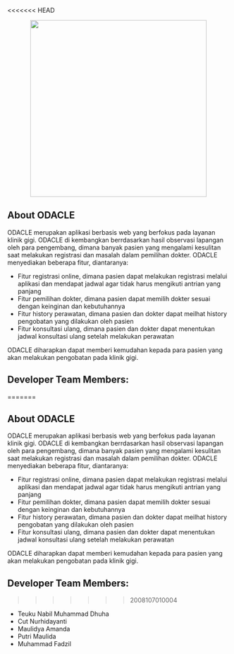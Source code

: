 <<<<<<< HEAD
<p align="center"><a href="https://ODACLE.com" target="_blank"><img src="https://raw.githubusercontent.com/Teuku-Nabil/INF206-2022-RI1-ODACLE/main/public/assets/images/ODACLE%20Logo.png" width="400"></a></p>

## About ODACLE

ODACLE merupakan aplikasi berbasis web yang berfokus pada layanan klinik gigi. ODACLE di kembangkan berrdasarkan hasil observasi lapangan oleh para pengembang, dimana banyak pasien yang mengalami kesulitan saat melakukan registrasi dan masalah dalam pemilihan dokter. ODACLE menyediakan beberapa fitur, diantaranya:

- Fitur registrasi online, dimana pasien dapat melakukan registrasi melalui aplikasi dan mendapat jadwal agar tidak harus mengikuti antrian yang panjang
- Fitur pemilihan dokter, dimana pasien dapat memilih dokter sesuai dengan keinginan dan kebutuhannya
- Fitur history perawatan, dimana pasien dan dokter dapat meilhat history pengobatan yang dilakukan oleh pasien
- Fitur konsultasi ulang, dimana pasien dan dokter dapat menentukan jadwal konsultasi ulang setelah melakukan perawatan

ODACLE diharapkan dapat memberi kemudahan kepada para pasien yang akan melakukan pengobatan pada klinik gigi.

## Developer Team Members:

=======
## About ODACLE

ODACLE merupakan aplikasi berbasis web yang berfokus pada layanan klinik gigi. ODACLE di kembangkan berrdasarkan hasil observasi lapangan oleh para pengembang, dimana banyak pasien yang mengalami kesulitan saat melakukan registrasi dan masalah dalam pemilihan dokter. ODACLE menyediakan beberapa fitur, diantaranya:

- Fitur registrasi online, dimana pasien dapat melakukan registrasi melalui aplikasi dan mendapat jadwal agar tidak harus mengikuti antrian yang panjang
- Fitur pemilihan dokter, dimana pasien dapat memilih dokter sesuai dengan keinginan dan kebutuhannya
- Fitur history perawatan, dimana pasien dan dokter dapat meilhat history pengobatan yang dilakukan oleh pasien
- Fitur konsultasi ulang, dimana pasien dan dokter dapat menentukan jadwal konsultasi ulang setelah melakukan perawatan

ODACLE diharapkan dapat memberi kemudahan kepada para pasien yang akan melakukan pengobatan pada klinik gigi.

## Developer Team Members:

>>>>>>> 2008107010004
- Teuku Nabil Muhammad Dhuha
- Cut Nurhidayanti
- Maulidya Amanda
- Putri Maulida
- Muhammad Fadzil
